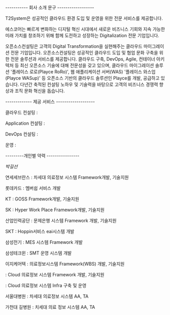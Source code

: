 ----------- 회사 소개 문구 ------------------

T2System은 성공적인 클라우드 환경 도입 및 운영을 위한 전문 서비스를 제공합니다. 


에스코어는 빠르게 변화하는 디지털 혁신 시대에서 새로운 비즈니스 기회와 지속 가능한
미래 가치를 창조하기 위해 함께 도전하고 성장하는 Digitalization 전문 기업입니다.



오픈소스컨설팅은 고객의 Digital Transformation을 실현해주는 클라우드 마이그레이션 전문 기업입니다.
오픈소스컨설팅은 성공적인 클라우드 도입 및 협업 문화 구축을 위한 전문 솔루션과 서비스를 제공합니다.
클라우드 구축, DevOps, Agile, 컨테이너 아키텍처 등 최신 오픈소스 기술에 대해 전문성을 갖고 있으며,
클라우드 마이그레이션 솔루션 '플레이스 로로(Playce RoRo)', 웹 애플리케이션 서버(WAS) '플레이스 와스업(Playce WASup)' 등
오픈소스 기반의 클라우드 솔루션인 Playce를 개발, 공급하고 있습니다.
다년간 축적된 컨설팅 노하우 및 기술력을 바탕으로 고객의 비즈니스 경쟁력 향상과 조직 문화 혁신을 돕습니다.

------------- 제공 서비스 -------------------

클라우드 컨설팅 : 

Application 컨설팅 :

DevOps 컨설팅 :

운영 :


---------개인별 약력 ----------------

*박길선*

연세세브란스 : 차세대 의료정보 시스템 Framework개발, 기술지원

롯데카드 : 멤버쉽 서비스 개발 

KT : GOSS Framework개발, 기술지원

SK : Hyper Work Place Framework개발, 기술지원

산업인력공단 : 문제은행 시스템 Framework 개발, 기술지원

SKT : Hoppin서비스 eai시스템 개발

삼성전기 :  MES 시스템 Framework 개발

삼성테크윈 : SMT 운영 시스템 개발 

이지케어텍 :  의료정보시스템 Framework(WBS) 개발, 기술지원

: Cloud 의료정보 시스템 Framework 개발, 기술지원 

: Cloud 의료정보 시스템 Infra 구축 및 운영  

서울대병원 : 차세대 의료정보 시스템  AA, TA

가천대 길병원 : 치세대 의료 정보 시스템 AA, TA
